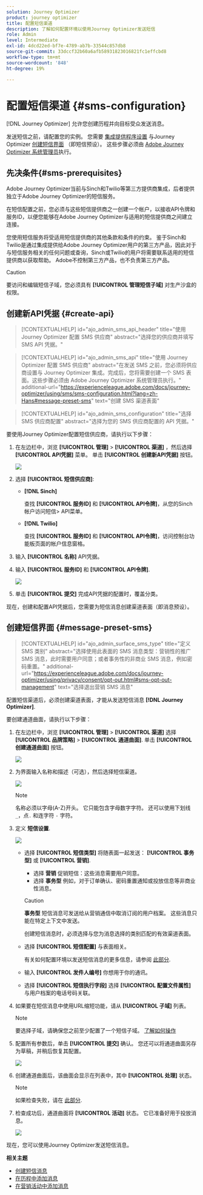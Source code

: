 ```yaml
---
solution: Journey Optimizer
product: journey optimizer
title: 配置短信渠道
description: 了解如何配置环境以使用Journey Optimizer发送短信
role: Admin
level: Intermediate
exl-id: 4dcd22ed-bf7e-4789-ab7b-33544c857db8
source-git-commit: 33dccf32b60a6afb58931823016821fc1effcbd8
workflow-type: tm+mt
source-wordcount: '848'
ht-degree: 19%

---
```


# 配置短信渠道 {#sms-configuration}

[!DNL Journey Optimizer] 允许您创建历程并向目标受众发送消息。

发送短信之前，请配置您的实例。 您需要 [集成提供程序设置](#create-api) 与Journey Optimizer [创建短信界面](#message-preset-sms) （即短信预设）。 这些步骤必须由 [Adobe Journey Optimizer 系统管理员](../start/path/administrator.md)执行。

## 先决条件{#sms-prerequisites}

Adobe Journey Optimizer当前与Sinch和Twilio等第三方提供商集成，后者提供独立于Adobe Journey Optimizer的短信服务。

在短信配置之前，您必须与这些短信提供商之一创建一个帐户，以接收API令牌和服务ID，以便您能够在Adobe Journey Optimizer与适用的短信提供商之间建立连接。

您使用短信服务将受适用短信提供商的其他条款和条件的约束。 鉴于Sinch和Twilio是通过集成提供给Adobe Journey Optimizer用户的第三方产品，因此对于与短信服务相关的任何问题或查询，Sinch或Twilio的用户将需要联系适用的短信提供商以获取帮助。 Adobe不控制第三方产品，也不负责第三方产品。

>[!CAUTION]
>
>要访问和编辑短信子域，您必须具有 **[!UICONTROL 管理短信子域]** 对生产沙盒的权限。

## 创建新API凭据 {#create-api}

>[!CONTEXTUALHELP]
>id="ajo_admin_sms_api_header"
>title="使用 Journey Optimizer 配置 SMS 供应商"
>abstract="选择您的供应商并填写 SMS API 凭据。"

>[!CONTEXTUALHELP]
>id="ajo_admin_sms_api"
>title="使用 Journey Optimizer 配置 SMS 供应商"
>abstract="在发送 SMS 之前，您必须将供应商设置与 Journey Optimizer 集成。完成后，您将需要创建一个 SMS 表面。这些步骤必须由 Adobe Journey Optimizer 系统管理员执行。"
>additional-url="https://experienceleague.adobe.com/docs/journey-optimizer/using/sms/sms-configuration.html?lang=zh-Hans#message-preset-sms" text="创建 SMS 渠道表面"

>[!CONTEXTUALHELP]
>id="ajo_admin_sms_configuration"
>title="选择 SMS 供应商配置"
>abstract="选择为您的 SMS 供应商配置的 API 凭据。"

要使用Journey Optimizer配置短信供应商，请执行以下步骤：

1. 在左边栏中，浏览 **[!UICONTROL 管理]** > **[!UICONTROL 渠道]** ，然后选择 **[!UICONTROL API凭据]** 菜单。 单击 **[!UICONTROL 创建新API凭据]** 按钮。

   ![](assets/sms_6.png)

1. 选择 **[!UICONTROL 短信供应商]**:

   * **[!DNL Sinch]**

      查找 **[!UICONTROL 服务ID]** 和 **[!UICONTROL API令牌]**，从您的Sinch帐户访问短信> API菜单。

   * **[!DNL Twilio]**

      查找 **[!UICONTROL 服务ID]** 和 **[!UICONTROL API令牌]**，访问控制台功能板页面的帐户信息窗格。


1. 输入 **[!UICONTROL 名称]** API凭据。

1. 输入 **[!UICONTROL 服务ID]** 和 **[!UICONTROL API令牌]**.

   ![](assets/sms_7.png)

1. 单击 **[!UICONTROL 提交]** 完成API凭据的配置时，覆盖分类。

现在，创建和配置API凭据后，您需要为短信消息创建渠道表面（即消息预设）。

## 创建短信界面 {#message-preset-sms}

>[!CONTEXTUALHELP]
>id="ajo_admin_surface_sms_type"
>title="定义 SMS 类别"
>abstract="选择使用此表面的 SMS 消息类型：营销性的推广 SMS 消息，此时需要用户同意；或者事务性的非商业 SMS 消息，例如密码重置。"
>additional-url="https://experienceleague.adobe.com/docs/journey-optimizer/using/privacy/consent/opt-out.html#sms-opt-out-management" text="选择退出营销 SMS 消息"

配置短信渠道后，必须创建渠道表面，才能从发送短信消息 **[!DNL Journey Optimizer]**.

要创建通道曲面，请执行以下步骤：

1. 在左边栏中，浏览 **[!UICONTROL 管理]** > **[!UICONTROL 渠道]** 选择 **[!UICONTROL 品牌策略]** > **[!UICONTROL 通道曲面]**. 单击 **[!UICONTROL 创建通道曲面]** 按钮。

   ![](assets/preset-create.png)

1. 为界面输入名称和描述（可选），然后选择短信渠道。

   ![](assets/sms_preset.png)

   >[!NOTE]
   >
   > 名称必须以字母(A-Z)开头。 它只能包含字母数字字符。 还可以使用下划线 `_`，点`.` 和连字符 `-` 字符。

1. 定义 **短信设置**.

   ![](assets/preset-sms.png)

   * 选择 **[!UICONTROL 短信类型]** 将随表面一起发送： **[!UICONTROL 事务型]** 或 **[!UICONTROL 营销]**.

      * 选择 **营销** 促销短信：这些消息需要用户同意。
      * 选择 **事务型** 例如，对于订单确认、密码重置通知或投放信息等非商业性消息。

      >[!CAUTION]
      >
      >**事务型** 短信消息可发送给从营销通信中取消订阅的用户档案。 这些消息只能在特定上下文中发送。

      创建短信消息时，必须选择与您为消息选择的类别匹配的有效渠道表面。

   * 选择 **[!UICONTROL 短信配置]** 与表面相关。

      有关如何配置环境以发送短信消息的更多信息，请参阅 [此部分](#create-api).

   * 输入 **[!UICONTROL 发件人编号]** 你&#x200B;想用于你的通讯。

   * 选择 **[!UICONTROL 短信执行字段]** 选择 **[!UICONTROL 配置文件属性]** 与用户档案的电话号码关联。


1. 如果要在短信消息中使用URL缩短功能，请从 **[!UICONTROL 子域]** 列表。

   >[!NOTE]
   >
   >要选择子域，请确保您之前至少配置了一个短信子域。 [了解如何操作](sms-subdomains.md)

1. 配置所有参数后，单击 **[!UICONTROL 提交]** 确认。 您还可以将通道曲面另存为草稿，并稍后恢复其配置。

   ![](assets/sms_preset_2.png)

1. 创建通道曲面后，该曲面会显示在列表中，其中 **[!UICONTROL 处理]** 状态。

   >[!NOTE]
   >
   >如果检查失败，请在 [此部分](#monitor-channel-surfaces).

1. 检查成功后，通道曲面将 **[!UICONTROL 活动]** 状态。 它已准备好用于投放消息。

   ![](assets/preset-active.png)

现在，您可以使用Journey Optimizer发送短信消息。

**相关主题**

* [创建短信消息](create-sms.md)
* [在历程中添加消息](../building-journeys/journeys-message.md)
* [在营销活动中添加消息](../campaigns/create-campaign.md)

